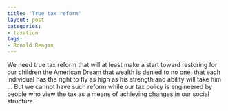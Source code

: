 ```yaml
---
title: 'True tax reform'
layout: post
categories:
- taxation
tags:
- Ronald Reagan
---
```


We need true tax reform that will at least make a start toward restoring for our children the American Dream that wealth is denied to no one, that each individual has the right to fly as high as his strength and ability will take him ... But we cannot have such reform while our tax policy is engineered by people who view the tax as a means of achieving changes in our social structure.